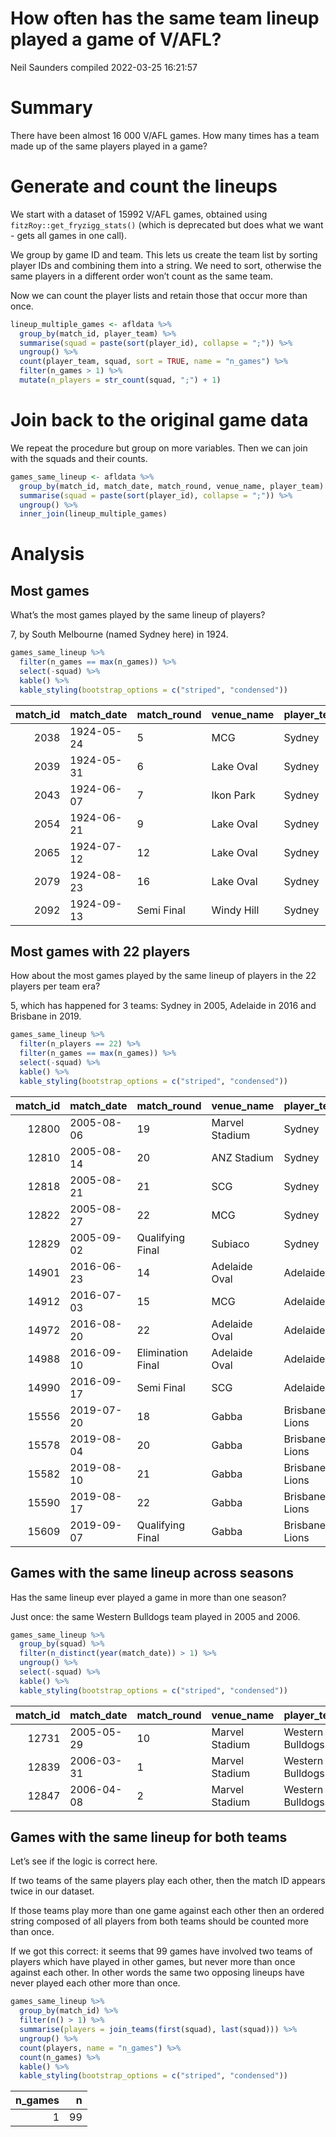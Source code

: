How often has the same team lineup played a game of V/AFL?
================
Neil Saunders
compiled 2022-03-25 16:21:57

# Summary

There have been almost 16 000 V/AFL games. How many times has a team
made up of the same players played in a game?

# Generate and count the lineups

We start with a dataset of 15992 V/AFL games, obtained using
`fitzRoy::get_fryzigg_stats()` (which is deprecated but does what we
want - gets all games in one call).

We group by game ID and team. This lets us create the team list by
sorting player IDs and combining them into a string. We need to sort,
otherwise the same players in a different order won’t count as the same
team.

Now we can count the player lists and retain those that occur more than
once.

``` r
lineup_multiple_games <- afldata %>% 
  group_by(match_id, player_team) %>% 
  summarise(squad = paste(sort(player_id), collapse = ";")) %>% 
  ungroup() %>% 
  count(player_team, squad, sort = TRUE, name = "n_games") %>% 
  filter(n_games > 1) %>% 
  mutate(n_players = str_count(squad, ";") + 1)
```

# Join back to the original game data

We repeat the procedure but group on more variables. Then we can join
with the squads and their counts.

``` r
games_same_lineup <- afldata %>% 
  group_by(match_id, match_date, match_round, venue_name, player_team) %>% 
  summarise(squad = paste(sort(player_id), collapse = ";")) %>% 
  ungroup() %>% 
  inner_join(lineup_multiple_games)
```

# Analysis

## Most games

What’s the most games played by the same lineup of players?

7, by South Melbourne (named Sydney here) in 1924.

``` r
games_same_lineup %>% 
  filter(n_games == max(n_games)) %>% 
  select(-squad) %>% 
  kable() %>% 
  kable_styling(bootstrap_options = c("striped", "condensed"))
```

<table class="table table-striped table-condensed" style="margin-left: auto; margin-right: auto;">
<thead>
<tr>
<th style="text-align:right;">
match_id
</th>
<th style="text-align:left;">
match_date
</th>
<th style="text-align:left;">
match_round
</th>
<th style="text-align:left;">
venue_name
</th>
<th style="text-align:left;">
player_team
</th>
<th style="text-align:right;">
n_games
</th>
<th style="text-align:right;">
n_players
</th>
</tr>
</thead>
<tbody>
<tr>
<td style="text-align:right;">
2038
</td>
<td style="text-align:left;">
1924-05-24
</td>
<td style="text-align:left;">
5
</td>
<td style="text-align:left;">
MCG
</td>
<td style="text-align:left;">
Sydney
</td>
<td style="text-align:right;">
7
</td>
<td style="text-align:right;">
18
</td>
</tr>
<tr>
<td style="text-align:right;">
2039
</td>
<td style="text-align:left;">
1924-05-31
</td>
<td style="text-align:left;">
6
</td>
<td style="text-align:left;">
Lake Oval
</td>
<td style="text-align:left;">
Sydney
</td>
<td style="text-align:right;">
7
</td>
<td style="text-align:right;">
18
</td>
</tr>
<tr>
<td style="text-align:right;">
2043
</td>
<td style="text-align:left;">
1924-06-07
</td>
<td style="text-align:left;">
7
</td>
<td style="text-align:left;">
Ikon Park
</td>
<td style="text-align:left;">
Sydney
</td>
<td style="text-align:right;">
7
</td>
<td style="text-align:right;">
18
</td>
</tr>
<tr>
<td style="text-align:right;">
2054
</td>
<td style="text-align:left;">
1924-06-21
</td>
<td style="text-align:left;">
9
</td>
<td style="text-align:left;">
Lake Oval
</td>
<td style="text-align:left;">
Sydney
</td>
<td style="text-align:right;">
7
</td>
<td style="text-align:right;">
18
</td>
</tr>
<tr>
<td style="text-align:right;">
2065
</td>
<td style="text-align:left;">
1924-07-12
</td>
<td style="text-align:left;">
12
</td>
<td style="text-align:left;">
Lake Oval
</td>
<td style="text-align:left;">
Sydney
</td>
<td style="text-align:right;">
7
</td>
<td style="text-align:right;">
18
</td>
</tr>
<tr>
<td style="text-align:right;">
2079
</td>
<td style="text-align:left;">
1924-08-23
</td>
<td style="text-align:left;">
16
</td>
<td style="text-align:left;">
Lake Oval
</td>
<td style="text-align:left;">
Sydney
</td>
<td style="text-align:right;">
7
</td>
<td style="text-align:right;">
18
</td>
</tr>
<tr>
<td style="text-align:right;">
2092
</td>
<td style="text-align:left;">
1924-09-13
</td>
<td style="text-align:left;">
Semi Final
</td>
<td style="text-align:left;">
Windy Hill
</td>
<td style="text-align:left;">
Sydney
</td>
<td style="text-align:right;">
7
</td>
<td style="text-align:right;">
18
</td>
</tr>
</tbody>
</table>

## Most games with 22 players

How about the most games played by the same lineup of players in the 22
players per team era?

5, which has happened for 3 teams: Sydney in 2005, Adelaide in 2016 and
Brisbane in 2019.

``` r
games_same_lineup %>% 
  filter(n_players == 22) %>% 
  filter(n_games == max(n_games)) %>% 
  select(-squad) %>% 
  kable() %>% 
  kable_styling(bootstrap_options = c("striped", "condensed"))
```

<table class="table table-striped table-condensed" style="margin-left: auto; margin-right: auto;">
<thead>
<tr>
<th style="text-align:right;">
match_id
</th>
<th style="text-align:left;">
match_date
</th>
<th style="text-align:left;">
match_round
</th>
<th style="text-align:left;">
venue_name
</th>
<th style="text-align:left;">
player_team
</th>
<th style="text-align:right;">
n_games
</th>
<th style="text-align:right;">
n_players
</th>
</tr>
</thead>
<tbody>
<tr>
<td style="text-align:right;">
12800
</td>
<td style="text-align:left;">
2005-08-06
</td>
<td style="text-align:left;">
19
</td>
<td style="text-align:left;">
Marvel Stadium
</td>
<td style="text-align:left;">
Sydney
</td>
<td style="text-align:right;">
5
</td>
<td style="text-align:right;">
22
</td>
</tr>
<tr>
<td style="text-align:right;">
12810
</td>
<td style="text-align:left;">
2005-08-14
</td>
<td style="text-align:left;">
20
</td>
<td style="text-align:left;">
ANZ Stadium
</td>
<td style="text-align:left;">
Sydney
</td>
<td style="text-align:right;">
5
</td>
<td style="text-align:right;">
22
</td>
</tr>
<tr>
<td style="text-align:right;">
12818
</td>
<td style="text-align:left;">
2005-08-21
</td>
<td style="text-align:left;">
21
</td>
<td style="text-align:left;">
SCG
</td>
<td style="text-align:left;">
Sydney
</td>
<td style="text-align:right;">
5
</td>
<td style="text-align:right;">
22
</td>
</tr>
<tr>
<td style="text-align:right;">
12822
</td>
<td style="text-align:left;">
2005-08-27
</td>
<td style="text-align:left;">
22
</td>
<td style="text-align:left;">
MCG
</td>
<td style="text-align:left;">
Sydney
</td>
<td style="text-align:right;">
5
</td>
<td style="text-align:right;">
22
</td>
</tr>
<tr>
<td style="text-align:right;">
12829
</td>
<td style="text-align:left;">
2005-09-02
</td>
<td style="text-align:left;">
Qualifying Final
</td>
<td style="text-align:left;">
Subiaco
</td>
<td style="text-align:left;">
Sydney
</td>
<td style="text-align:right;">
5
</td>
<td style="text-align:right;">
22
</td>
</tr>
<tr>
<td style="text-align:right;">
14901
</td>
<td style="text-align:left;">
2016-06-23
</td>
<td style="text-align:left;">
14
</td>
<td style="text-align:left;">
Adelaide Oval
</td>
<td style="text-align:left;">
Adelaide
</td>
<td style="text-align:right;">
5
</td>
<td style="text-align:right;">
22
</td>
</tr>
<tr>
<td style="text-align:right;">
14912
</td>
<td style="text-align:left;">
2016-07-03
</td>
<td style="text-align:left;">
15
</td>
<td style="text-align:left;">
MCG
</td>
<td style="text-align:left;">
Adelaide
</td>
<td style="text-align:right;">
5
</td>
<td style="text-align:right;">
22
</td>
</tr>
<tr>
<td style="text-align:right;">
14972
</td>
<td style="text-align:left;">
2016-08-20
</td>
<td style="text-align:left;">
22
</td>
<td style="text-align:left;">
Adelaide Oval
</td>
<td style="text-align:left;">
Adelaide
</td>
<td style="text-align:right;">
5
</td>
<td style="text-align:right;">
22
</td>
</tr>
<tr>
<td style="text-align:right;">
14988
</td>
<td style="text-align:left;">
2016-09-10
</td>
<td style="text-align:left;">
Elimination Final
</td>
<td style="text-align:left;">
Adelaide Oval
</td>
<td style="text-align:left;">
Adelaide
</td>
<td style="text-align:right;">
5
</td>
<td style="text-align:right;">
22
</td>
</tr>
<tr>
<td style="text-align:right;">
14990
</td>
<td style="text-align:left;">
2016-09-17
</td>
<td style="text-align:left;">
Semi Final
</td>
<td style="text-align:left;">
SCG
</td>
<td style="text-align:left;">
Adelaide
</td>
<td style="text-align:right;">
5
</td>
<td style="text-align:right;">
22
</td>
</tr>
<tr>
<td style="text-align:right;">
15556
</td>
<td style="text-align:left;">
2019-07-20
</td>
<td style="text-align:left;">
18
</td>
<td style="text-align:left;">
Gabba
</td>
<td style="text-align:left;">
Brisbane Lions
</td>
<td style="text-align:right;">
5
</td>
<td style="text-align:right;">
22
</td>
</tr>
<tr>
<td style="text-align:right;">
15578
</td>
<td style="text-align:left;">
2019-08-04
</td>
<td style="text-align:left;">
20
</td>
<td style="text-align:left;">
Gabba
</td>
<td style="text-align:left;">
Brisbane Lions
</td>
<td style="text-align:right;">
5
</td>
<td style="text-align:right;">
22
</td>
</tr>
<tr>
<td style="text-align:right;">
15582
</td>
<td style="text-align:left;">
2019-08-10
</td>
<td style="text-align:left;">
21
</td>
<td style="text-align:left;">
Gabba
</td>
<td style="text-align:left;">
Brisbane Lions
</td>
<td style="text-align:right;">
5
</td>
<td style="text-align:right;">
22
</td>
</tr>
<tr>
<td style="text-align:right;">
15590
</td>
<td style="text-align:left;">
2019-08-17
</td>
<td style="text-align:left;">
22
</td>
<td style="text-align:left;">
Gabba
</td>
<td style="text-align:left;">
Brisbane Lions
</td>
<td style="text-align:right;">
5
</td>
<td style="text-align:right;">
22
</td>
</tr>
<tr>
<td style="text-align:right;">
15609
</td>
<td style="text-align:left;">
2019-09-07
</td>
<td style="text-align:left;">
Qualifying Final
</td>
<td style="text-align:left;">
Gabba
</td>
<td style="text-align:left;">
Brisbane Lions
</td>
<td style="text-align:right;">
5
</td>
<td style="text-align:right;">
22
</td>
</tr>
</tbody>
</table>

## Games with the same lineup across seasons

Has the same lineup ever played a game in more than one season?

Just once: the same Western Bulldogs team played in 2005 and 2006.

``` r
games_same_lineup %>% 
  group_by(squad) %>% 
  filter(n_distinct(year(match_date)) > 1) %>% 
  ungroup() %>% 
  select(-squad) %>% 
  kable() %>% 
  kable_styling(bootstrap_options = c("striped", "condensed"))
```

<table class="table table-striped table-condensed" style="margin-left: auto; margin-right: auto;">
<thead>
<tr>
<th style="text-align:right;">
match_id
</th>
<th style="text-align:left;">
match_date
</th>
<th style="text-align:left;">
match_round
</th>
<th style="text-align:left;">
venue_name
</th>
<th style="text-align:left;">
player_team
</th>
<th style="text-align:right;">
n_games
</th>
<th style="text-align:right;">
n_players
</th>
</tr>
</thead>
<tbody>
<tr>
<td style="text-align:right;">
12731
</td>
<td style="text-align:left;">
2005-05-29
</td>
<td style="text-align:left;">
10
</td>
<td style="text-align:left;">
Marvel Stadium
</td>
<td style="text-align:left;">
Western Bulldogs
</td>
<td style="text-align:right;">
3
</td>
<td style="text-align:right;">
22
</td>
</tr>
<tr>
<td style="text-align:right;">
12839
</td>
<td style="text-align:left;">
2006-03-31
</td>
<td style="text-align:left;">
1
</td>
<td style="text-align:left;">
Marvel Stadium
</td>
<td style="text-align:left;">
Western Bulldogs
</td>
<td style="text-align:right;">
3
</td>
<td style="text-align:right;">
22
</td>
</tr>
<tr>
<td style="text-align:right;">
12847
</td>
<td style="text-align:left;">
2006-04-08
</td>
<td style="text-align:left;">
2
</td>
<td style="text-align:left;">
Marvel Stadium
</td>
<td style="text-align:left;">
Western Bulldogs
</td>
<td style="text-align:right;">
3
</td>
<td style="text-align:right;">
22
</td>
</tr>
</tbody>
</table>

## Games with the same lineup for both teams

Let’s see if the logic is correct here.

If two teams of the same players play each other, then the match ID
appears twice in our dataset.

If those teams play more than one game against each other then an
ordered string composed of all players from both teams should be counted
more than once.

If we got this correct: it seems that 99 games have involved two teams
of players which have played in other games, but never more than once
against each other. In other words the same two opposing lineups have
never played each other more than once.

``` r
games_same_lineup %>% 
  group_by(match_id) %>% 
  filter(n() > 1) %>% 
  summarise(players = join_teams(first(squad), last(squad))) %>% 
  ungroup() %>% 
  count(players, name = "n_games") %>% 
  count(n_games) %>% 
  kable() %>% 
  kable_styling(bootstrap_options = c("striped", "condensed"))
```

<table class="table table-striped table-condensed" style="margin-left: auto; margin-right: auto;">
<thead>
<tr>
<th style="text-align:right;">
n_games
</th>
<th style="text-align:right;">
n
</th>
</tr>
</thead>
<tbody>
<tr>
<td style="text-align:right;">
1
</td>
<td style="text-align:right;">
99
</td>
</tr>
</tbody>
</table>
